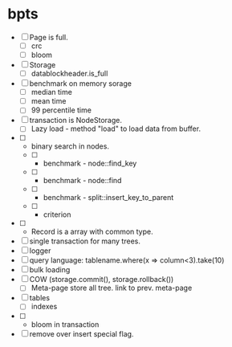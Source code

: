 # bpts

- [ ] Page is full.
  - [ ] crc
  - [ ] bloom
- [ ] Storage
  - [ ] datablockheader.is_full
- [ ] benchmark on memory sorage
  - [ ] median time
  - [ ] mean time
  - [ ] 99 percentile time
- [ ] transaction is NodeStorage. 
  - [ ] Lazy load - method "load" to load data from buffer.
- [ ] - binary search in nodes.
  - [ ] - benchmark - node::find_key
  - [ ] - benchmark - node::find
  - [ ] - benchmark - split::insert_key_to_parent
  - [ ] - criterion
- [ ] - Record is a array with common type.
- [ ] single transaction for many trees.
- [ ] logger
- [ ] query language: tablename.where(x => column<3).take(10)
- [ ] bulk loading
- [ ] COW (storage.commit(), storage.rollback())
   - [ ] Meta-page store all tree. link to prev. meta-page
- [ ] tables
   - [ ] indexes
- [ ] - bloom in transaction
- [ ] remove over insert special flag.
